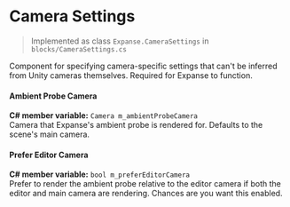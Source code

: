 # Camera Settings

> Implemented as class `Expanse.CameraSettings` in `blocks/CameraSettings.cs`

Component for specifying camera-specific settings that can't be inferred from Unity cameras themselves. Required for Expanse to function.

#### Ambient Probe Camera
**C# member variable:** `Camera m_ambientProbeCamera` \
Camera that Expanse's ambient probe is rendered for. Defaults to the scene's main camera.

#### Prefer Editor Camera
**C# member variable:** `bool m_preferEditorCamera` \
Prefer to render the ambient probe relative to the editor camera if both the editor and main camera are rendering. Chances are you want this enabled.